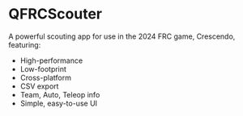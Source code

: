 # QFRCScouter
A powerful scouting app for use in the 2024 FRC game, Crescendo, featuring:

- High-performance
- Low-footprint
- Cross-platform
- CSV export
- Team, Auto, Teleop info
- Simple, easy-to-use UI
